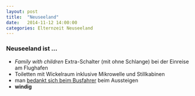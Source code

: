 ```yaml
---
layout: post
title:  "Neuseeland"
date:   2014-11-12 14:00:00
categories: Elternzeit Neuseeland
---
```

### Neuseeland ist …

- *Family with children* Extra-Schalter (mit ohne Schlange) bei der Einreise am Flughafen
- Toiletten mit Wickelraum inklusive Mikrowelle und Stillkabinen
- man [bedankt sich beim Busfahrer][1] beim Aussteigen
- **windig**

<figure>
	<picture>
		<source srcset="/assets/images/phone/IMG_0625.JPG" media="(max-width:320px)">
		<source srcset="/assets/images/tablet/IMG_0625.JPG" media="(max-width:800px)">
		<source srcset="/assets/images/desktop/IMG_0625.JPG" media="(min-width:800px)">
		<img alt="">
	</picture>
</figure>
<figure>
	<picture>
		<source srcset="/assets/images/phone/DSC02107.JPG" media="(max-width:320px)">
		<source srcset="/assets/images/tablet/DSC02107.JPG" media="(max-width:800px)">
		<source srcset="/assets/images/desktop/DSC02107.JPG" media="(min-width:800px)">
		<img alt="">
	</picture>
</figure>

[1]: http://www.reddit.com/r/newzealand/comments/1ee9gx/why_do_we_thank_the_bus_driver_in_christchurchnz/
